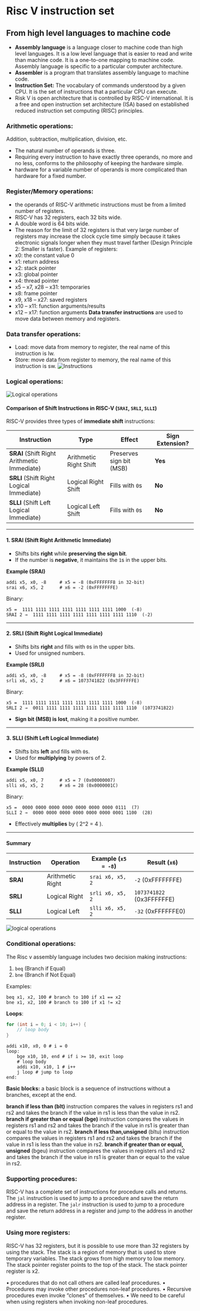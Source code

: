 # Risc V instruction set

## From high level languages to machine code

- **Assembly language** is a language closer to machine code than high level languages. It is a low level language that is easier to read and write than machine code. It is a one-to-one mapping to machine code. Assembly language is specific to a particular computer architecture.
- **Assembler** is a program that translates assembly language to machine code.
- **Instruction Set:** The vocabulary of commands understood by a given CPU. It is the set of instructions that a particular CPU can execute.
- Risk V is open architecture that is controlled by RISC-V international. It is a free and open instruction set architecture (ISA) based on established reduced instruction set computing (RISC) principles.

### Arithmetic operations:

Addition, subtraction, multiplication, division, etc.

- The natural number of operands is three.
- Requiring every instruction to have exactly three operands, no more and no less, conforms to the philosophy of keeping the hardware simple.
- hardware for a variable number of operands is more complicated than hardware for a fixed number.

### Register/Memory operations:

- the operands of RISC-V arithmetic instructions must be from a limited number of registers.
- RISC-V has 32 registers, each 32 bits wide.
- A double word is 64 bits wide.
- The reason for the limit of 32 registers is that very large number of registers may increase the clock cycle time simply because it takes electronic signals longer when they must travel farther (Design Principle 2: Smaller is faster).
  Example of registers:
- x0: the constant value 0
- x1: return address
- x2: stack pointer
- x3: global pointer
- x4: thread pointer
- x5 – x7, x28 – x31: temporaries
- x8: frame pointer
- x9, x18 – x27: saved registers
- x10 – x11: function arguments/results
- x12 – x17: function arguments
  **Data transfer instructions** are used to move data between memory and registers.

### Data transfer operations:

- Load: move data from memory to register, the real name of this instruction is lw.
- Store: move data from register to memory, the real name of this instruction is sw.
  ![Instructions](image.png)

### Logical operations:

![Logical operations](image-1.png)

#### **Comparison of Shift Instructions in RISC-V (`SRAI`, `SRLI`, `SLLI`)**

RISC-V provides three types of **immediate shift** instructions:

| Instruction                                 | Type                   | Effect                   | Sign Extension? |
| ------------------------------------------- | ---------------------- | ------------------------ | --------------- |
| **SRAI** (Shift Right Arithmetic Immediate) | Arithmetic Right Shift | Preserves sign bit (MSB) | **Yes**         |
| **SRLI** (Shift Right Logical Immediate)    | Logical Right Shift    | Fills with `0`s          | **No**          |
| **SLLI** (Shift Left Logical Immediate)     | Logical Left Shift     | Fills with `0`s          | **No**          |

---

#### **1. SRAI (Shift Right Arithmetic Immediate)**

- Shifts bits **right** while **preserving the sign bit**.
- If the number is **negative**, it maintains the `1`s in the upper bits.

**Example (SRAI)**

```assembly
addi x5, x0, -8     # x5 = -8 (0xFFFFFFF8 in 32-bit)
srai x6, x5, 2      # x6 = -2 (0xFFFFFFFE)
```

Binary:

```
x5 =  1111 1111 1111 1111 1111 1111 1111 1000  (-8)
SRAI 2 →  1111 1111 1111 1111 1111 1111 1111 1110  (-2)
```

---

#### **2. SRLI (Shift Right Logical Immediate)**

- Shifts bits **right** and fills with `0`s in the upper bits.
- Used for unsigned numbers.

**Example (SRLI)**

```assembly
addi x5, x0, -8     # x5 = -8 (0xFFFFFFF8 in 32-bit)
srli x6, x5, 2      # x6 = 1073741822 (0x3FFFFFFE)
```

Binary:

```
x5 =  1111 1111 1111 1111 1111 1111 1111 1000  (-8)
SRLI 2 →  0011 1111 1111 1111 1111 1111 1111 1110  (1073741822)
```

- **Sign bit (MSB) is lost**, making it a positive number.

---

#### **3. SLLI (Shift Left Logical Immediate)**

- Shifts bits **left** and fills with `0`s.
- Used for **multiplying** by powers of 2.

**Example (SLLI)**

```assembly
addi x5, x0, 7      # x5 = 7 (0x00000007)
slli x6, x5, 2      # x6 = 28 (0x0000001C)
```

Binary:

```
x5 =  0000 0000 0000 0000 0000 0000 0000 0111  (7)
SLLI 2 →  0000 0000 0000 0000 0000 0000 0001 1100  (28)
```

- Effectively **multiplies** by \( 2^2 = 4 \).

---

#### **Summary**

| Instruction | Operation        | Example (`x5 = -8`) | Result (`x6`)             |
| ----------- | ---------------- | ------------------- | ------------------------- |
| **SRAI**    | Arithmetic Right | `srai x6, x5, 2`    | `-2` (0xFFFFFFFE)         |
| **SRLI**    | Logical Right    | `srli x6, x5, 2`    | `1073741822` (0x3FFFFFFE) |
| **SLLI**    | Logical Left     | `slli x6, x5, 2`    | `-32` (0xFFFFFFE0)        |

![logical operations](image-2.png)

### Conditional operations:

The Risc v assembly language includes two decision making instructions:

1. `beq` (Branch if Equal)
2. `bne` (Branch if Not Equal)

Examples:

```assembly
beq x1, x2, 100 # branch to 100 if x1 == x2
bne x1, x2, 100 # branch to 100 if x1 != x2
```

**Loops**:

```c++
for (int i = 0; i < 10; i++) {
    // loop body
}
```

```assembly
addi x10, x0, 0 # i = 0
loop:
    bge x10, 10, end # if i >= 10, exit loop
    # loop body
    addi x10, x10, 1 # i++
    j loop # jump to loop
end:
```

**Basic blocks:** a basic block is a sequence of instructions without a branches, except at the end.

**branch if less than (blt)** instruction compares the values in registers rs1 and rs2 and takes the branch if the value in rs1 is less than the value in rs2.
**branch if greater than or equal (bge)** instruction compares the values in registers rs1 and rs2 and takes the branch if the value in rs1 is greater than or equal to the value in rs2.
**branch if less than,unsigned** (bltu) instruction compares the values in registers rs1 and rs2 and takes the branch if the value in rs1 is less than the value in rs2.
**branch if greater than or equal, unsigned** (bgeu) instruction compares the values in registers rs1 and rs2 and takes the branch if the value in rs1 is greater than or equal to the value in rs2.

### Supporting procedures:

RISC-V has a complete set of instructions for procedure calls and returns. The `jal` instruction is used to jump to a procedure and save the return address in a register. The `jalr` instruction is used to jump to a procedure and save the return address in a register and jump to the address in another register.

### Using more registers:

RISC-V has 32 registers, but it is possible to use more than 32 registers by using the stack. The stack is a region of memory that is used to store temporary variables. The stack grows from high memory to low memory. The stack pointer register points to the top of the stack. The stack pointer register is x2.

• procedures that do not call others are called leaf procedures.
• Procedures may invoke other procedures non-leaf procedures.
• Recursive procedures even invoke “clones” of themselves.
• We need to be careful when using registers when invoking non-leaf procedures.
